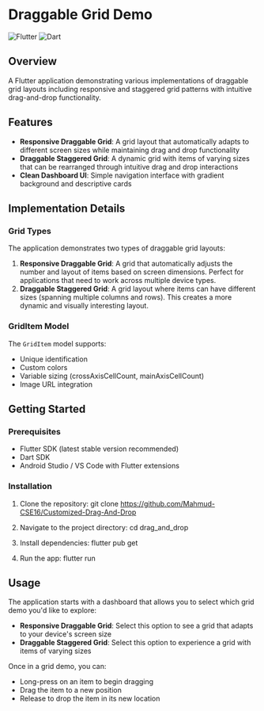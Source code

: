 # Draggable Grid Demo

![Flutter](https://img.shields.io/badge/Flutter-02569B?style=for-the-badge&logo=flutter&logoColor=white)
![Dart](https://img.shields.io/badge/Dart-0175C2?style=for-the-badge&logo=dart&logoColor=white)

## Overview

A Flutter application demonstrating various implementations of draggable grid layouts including responsive and staggered grid patterns with intuitive drag-and-drop functionality.

## Features

* **Responsive Draggable Grid**: A grid layout that automatically adapts to different screen sizes while maintaining drag and drop functionality
* **Draggable Staggered Grid**: A dynamic grid with items of varying sizes that can be rearranged through intuitive drag and drop interactions
* **Clean Dashboard UI**: Simple navigation interface with gradient background and descriptive cards


## Implementation Details

### Grid Types

The application demonstrates two types of draggable grid layouts:

1. **Responsive Draggable Grid**: A grid that automatically adjusts the number and layout of items based on screen dimensions. Perfect for applications that need to work across multiple device types.
2. **Draggable Staggered Grid**: A grid layout where items can have different sizes (spanning multiple columns and rows). This creates a more dynamic and visually interesting layout.

### GridItem Model

The `GridItem` model supports:
* Unique identification
* Custom colors
* Variable sizing (crossAxisCellCount, mainAxisCellCount)
* Image URL integration

## Getting Started

### Prerequisites

* Flutter SDK (latest stable version recommended)
* Dart SDK
* Android Studio / VS Code with Flutter extensions

### Installation

1. Clone the repository:
git clone https://github.com/Mahmud-CSE16/Customized-Drag-And-Drop

2. Navigate to the project directory:
cd drag_and_drop

3. Install dependencies:
flutter pub get

4. Run the app:
flutter run

## Usage

The application starts with a dashboard that allows you to select which grid demo you'd like to explore:

* **Responsive Draggable Grid**: Select this option to see a grid that adapts to your device's screen size
* **Draggable Staggered Grid**: Select this option to experience a grid with items of varying sizes

Once in a grid demo, you can:
* Long-press on an item to begin dragging
* Drag the item to a new position
* Release to drop the item in its new location
